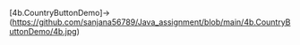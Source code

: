 [4b.CountryButtonDemo]->(https://github.com/sanjana56789/Java_assignment/blob/main/4b.CountryButtonDemo/4b.jpg)
